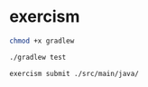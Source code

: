 # exercism

```sh
chmod +x gradlew
```

```sh
./gradlew test
```

```sh
exercism submit ./src/main/java/
```
